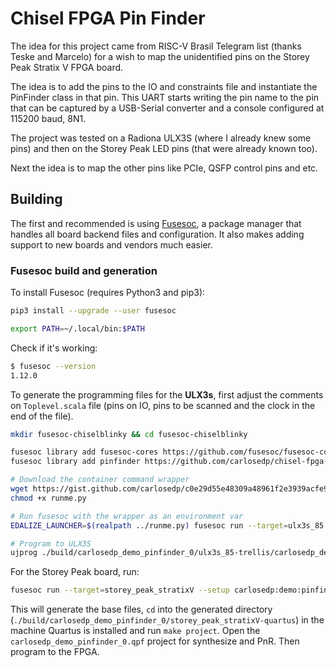 # Chisel FPGA Pin Finder

The idea for this project came from RISC-V Brasil Telegram list (thanks Teske and Marcelo) for a wish to map the unidentified pins on the Storey Peak Stratix V FPGA board.

The idea is to add the pins to the IO and constraints file and instantiate the PinFinder class in that pin. This UART starts writing the pin name to the pin that can be captured by a USB-Serial converter and a console configured at 115200 baud, 8N1.

The project was tested on a Radiona ULX3S (where I already knew some pins) and then on the Storey Peak LED pins (that were already known too).

Next the idea is to map the other pins like PCIe, QSFP control pins and etc.

## Building

The first and recommended is using [Fusesoc](https://github.com/olofk/fusesoc), a package manager that handles all board backend files and configuration. It also makes adding support to new boards and vendors much easier.

### Fusesoc build and generation

To install Fusesoc (requires Python3 and pip3):

```sh
pip3 install --upgrade --user fusesoc

export PATH=~/.local/bin:$PATH
```

Check if it's working:

```sh
$ fusesoc --version
1.12.0
```

To generate the programming files for the **ULX3s**, first adjust the comments on `Toplevel.scala` file (pins on IO, pins to be scanned and the clock in the end of the file).

```sh
mkdir fusesoc-chiselblinky && cd fusesoc-chiselblinky

fusesoc library add fusesoc-cores https://github.com/fusesoc/fusesoc-cores
fusesoc library add pinfinder https://github.com/carlosedp/chisel-fpga-pinfinder

# Download the container command wrapper
wget https://gist.github.com/carlosedp/c0e29d55e48309a48961f2e3939acfe9/raw/bfeb1cfe2e188c1d5ced0b09aabc9902fdfda6aa/runme.py
chmod +x runme.py

# Run fusesoc with the wrapper as an environment var
EDALIZE_LAUNCHER=$(realpath ../runme.py) fusesoc run --target=ulx3s_85 carlosedp:demo:pinfinder

# Program to ULX3S
ujprog ./build/carlosedp_demo_pinfinder_0/ulx3s_85-trellis/carlosedp_demo_pinfinder_0.svf
```

For the Storey Peak board, run:

```sh
fusesoc run --target=storey_peak_stratixV --setup carlosedp:demo:pinfinder
```

This will generate the base files, `cd` into the generated directory (`./build/carlosedp_demo_pinfinder_0/storey_peak_stratixV-quartus`) in the machine Quartus is installed and run `make project`. Open the `carlosedp_demo_pinfinder_0.qpf` project for synthesize and PnR. Then program to the FPGA.

